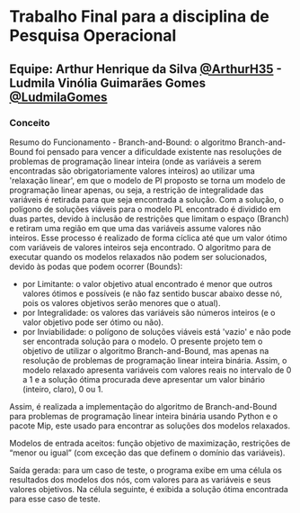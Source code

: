 # Trabalho Final para a disciplina de Pesquisa Operacional
## Equipe: Arthur Henrique da Silva [@ArthurH35](https://github.com/ArthurH35) - Ludmila Vinólia Guimarães Gomes [@LudmilaGomes](https://github.com/LudmilaGomes)

### Conceito
Resumo do Funcionamento - Branch-and-Bound: o algoritmo Branch-and-Bound foi pensado para vencer a dificuldade existente nas resoluções de problemas de programação linear inteira (onde as variáveis a serem encontradas são obrigatoriamente valores inteiros) ao utilizar uma 'relaxação linear', em que o modelo de PI proposto se torna um modelo de programação linear apenas, ou seja, a restrição de integralidade das variáveis é retirada para que seja encontrada a solução. Com a solução, o polígono de soluções viáveis para o modelo PL encontrado é dividido em duas partes, devido à inclusão de restrições que limitam o espaço (Branch) e retiram uma região em que uma das variáveis assume valores não inteiros. Esse processo é realizado de forma cíclica até que um valor ótimo com variáveis de valores inteiros seja encontrado. O algoritmo para de executar quando os modelos relaxados não podem ser solucionados, devido às podas que podem ocorrer (Bounds):

 - por Limitante: o valor objetivo atual encontrado é menor que outros valores ótimos e possíveis (e não faz sentido buscar abaixo desse nó, pois os valores objetivos serão menores que o atual).
 - por Integralidade: os valores das variáveis são números inteiros (e o valor objetivo pode ser ótimo ou não).
 - por Inviabilidade: o polígono de soluções viáveis está 'vazio' e não pode ser encontrada solução para o modelo.
O presente projeto tem o objetivo de utilizar o algoritmo Branch-and-Bound, mas apenas na resolução de problemas de programação linear inteira binária. Assim, o modelo relaxado apresenta variáveis com valores reais no intervalo de 0 a 1 e a solução ótima procurada deve apresentar um valor binário (inteiro, claro), 0 ou 1.

Assim, é realizada a implementação do algoritmo de Branch-and-Bound para problemas de programação linear inteira binária usando Python e o pacote Mip, este usado para encontrar as soluções dos modelos relaxados.

Modelos de entrada aceitos: função objetivo de maximização, restrições de “menor ou igual” (com exceção das que definem o domı́nio das variáveis).

Saída gerada: para um caso de teste, o programa exibe em uma célula os resultados dos modelos dos nós, com valores para as variáveis e seus valores objetivos. Na célula seguinte, é exibida a solução ótima encontrada para esse caso de teste.
